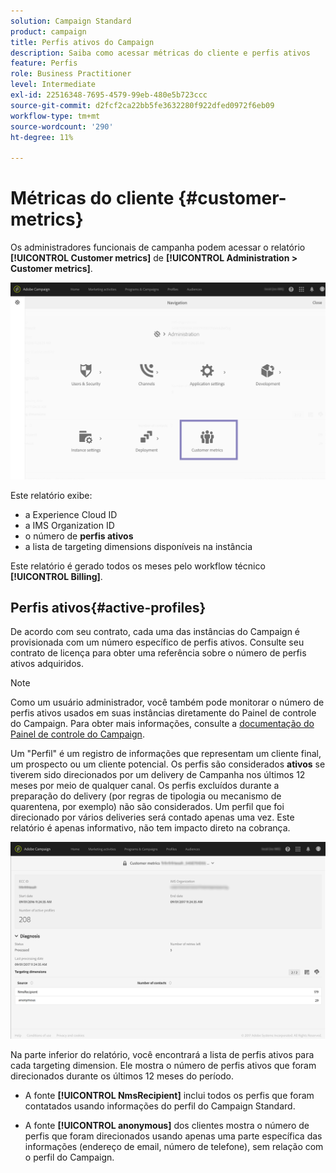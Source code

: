```yaml
---
solution: Campaign Standard
product: campaign
title: Perfis ativos do Campaign
description: Saiba como acessar métricas do cliente e perfis ativos
feature: Perfis
role: Business Practitioner
level: Intermediate
exl-id: 22516348-7695-4579-99eb-480e5b723ccc
source-git-commit: d2fcf2ca22bb5fe3632280f922dfed0972f6eb09
workflow-type: tm+mt
source-wordcount: '290'
ht-degree: 11%

---
```


# Métricas do cliente {#customer-metrics}

Os administradores funcionais de campanha podem acessar o relatório **[!UICONTROL Customer metrics]** de **[!UICONTROL Administration > Customer metrics]**.

![](assets/audience_active_profiles1.png)

Este relatório exibe:

* a Experience Cloud ID
* a IMS Organization ID
* o número de **perfis ativos**
* a lista de targeting dimensions disponíveis na instância

Este relatório é gerado todos os meses pelo workflow técnico **[!UICONTROL Billing]**.

## Perfis ativos{#active-profiles}

De acordo com seu contrato, cada uma das instâncias do Campaign é provisionada com um número específico de perfis ativos. Consulte seu contrato de licença para obter uma referência sobre o número de perfis ativos adquiridos.

>[!NOTE]
>
>Como um usuário administrador, você também pode monitorar o número de perfis ativos usados em suas instâncias diretamente do Painel de controle do Campaign. Para obter mais informações, consulte a [documentação do Painel de controle do Campaign](https://experienceleague.adobe.com/docs/control-panel/using/performance-monitoring/active-profiles-monitoring.html?lang=pt-BR#performance-monitoring).


Um &quot;Perfil&quot; é um registro de informações que representam um cliente final, um prospecto ou um cliente potencial. Os perfis são considerados **ativos** se tiverem sido direcionados por um delivery de Campanha nos últimos 12 meses por meio de qualquer canal. Os perfis excluídos durante a preparação do delivery (por regras de tipologia ou mecanismo de quarentena, por exemplo) não são considerados. Um perfil que foi direcionado por vários deliveries será contado apenas uma vez. Este relatório é apenas informativo, não tem impacto direto na cobrança.

![](assets/audience_active_profiles2.png)

Na parte inferior do relatório, você encontrará a lista de perfis ativos para cada targeting dimension. Ele mostra o número de perfis ativos que foram direcionados durante os últimos 12 meses do período.

* A fonte **[!UICONTROL NmsRecipient]** inclui todos os perfis que foram contatados usando informações do perfil do Campaign Standard.

* A fonte **[!UICONTROL anonymous]** dos clientes mostra o número de perfis que foram direcionados usando apenas uma parte específica das informações (endereço de email, número de telefone), sem relação com o perfil do Campaign.
